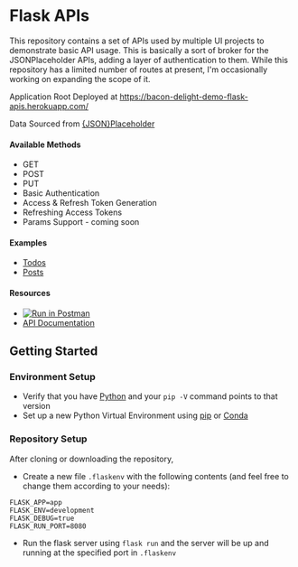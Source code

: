 # Flask APIs

This repository contains a set of APIs used by multiple UI projects to demonstrate basic API usage. This is basically a sort of broker for the JSONPlaceholder APIs, adding a layer of authentication to them. While this repository has a limited number of routes at present, I'm occasionally working on expanding the scope of it.

Application Root Deployed at https://bacon-delight-demo-flask-apis.herokuapp.com/

Data Sourced from [{JSON}Placeholder](https://jsonplaceholder.typicode.com/)

#### Available Methods

-   GET
-   POST
-   PUT
-   Basic Authentication
-   Access & Refresh Token Generation
-   Refreshing Access Tokens
-   Params Support - coming soon

#### Examples

-   [Todos](https://jsonplaceholder.typicode.com/todos)
-   [Posts](https://jsonplaceholder.typicode.com/posts)

#### Resources

-   [![Run in Postman](https://run.pstmn.io/button.svg)](https://app.getpostman.com/run-collection/b9de29a0a046ce29d82c)
-   [API Documentation](https://documenter.getpostman.com/view/3672841/TzCHCAr2)

## Getting Started

### Environment Setup

-   Verify that you have [Python](https://www.python.org/downloads/) and your `pip -V` command points to that version
-   Set up a new Python Virtual Environment using [pip](https://packaging.python.org/guides/installing-using-pip-and-virtual-environments/) or [Conda](https://docs.conda.io/projects/conda/en/latest/user-guide/tasks/manage-environments.html)

### Repository Setup

After cloning or downloading the repository,

-   Create a new file `.flaskenv` with the following contents (and feel free to change them according to your needs):

```
FLASK_APP=app
FLASK_ENV=development
FLASK_DEBUG=true
FLASK_RUN_PORT=8080
```

-   Run the flask server using `flask run` and the server will be up and running at the specified port in `.flaskenv`
